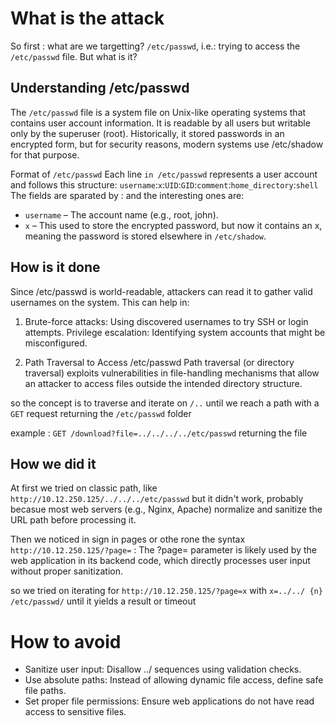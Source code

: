 # What is the attack

So first : what are we targetting? `/etc/passwd`, i.e.: trying to access the `/etc/passwd` file. But what is it?

## Understanding /etc/passwd
The `/etc/passwd` file is a system file on Unix-like operating systems that contains user account information. It is readable by all users but writable only by the superuser (root). Historically, it stored passwords in an encrypted form, but for security reasons, modern systems use /etc/shadow for that purpose.

Format of `/etc/passwd`
Each line `in /etc/passwd` represents a user account and follows this structure:
`username`:`x`:`UID`:`GID`:`comment`:`home_directory`:`shell`
The fields are sparated by : and the interesting ones are:

* `username` – The account name (e.g., root, john).
* `x` – This used to store the encrypted password, but now it contains an x, meaning the password is stored elsewhere in `/etc/shadow`.

## How is it done
Since /etc/passwd is world-readable, attackers can read it to gather valid usernames on the system. This can help in:

1. Brute-force attacks: Using discovered usernames to try SSH or login attempts.
Privilege escalation: Identifying system accounts that might be misconfigured.

2. Path Traversal to Access /etc/passwd
Path traversal (or directory traversal) exploits vulnerabilities in file-handling mechanisms that allow an attacker to access files outside the intended directory structure.

so the concept is to traverse and iterate on `/..` until we reach a path with a `GET` request returning the `/etc/passwd` folder

example : `GET /download?file=../../../../etc/passwd` returning the file

## How we did it 

At first we tried on classic path, like `http://10.12.250.125/../../../etc/passwd` but it didn't work, probably becasue most web servers (e.g., Nginx, Apache) normalize and sanitize the URL path before processing it.

Then we noticed in sign in pages or othe rone the syntax `http://10.12.250.125/?page=` : The ?page= parameter is likely used by the web application in its backend code, which directly processes user input without proper sanitization.

so we tried on iterating for `http://10.12.250.125/?page=x` with `x=../../ {n} /etc/passwd/` until it yields a result or timeout 

# How to avoid 
* Sanitize user input: Disallow ../ sequences using validation checks.
* Use absolute paths: Instead of allowing dynamic file access, define safe file paths.
* Set proper file permissions: Ensure web applications do not have read access to sensitive files.